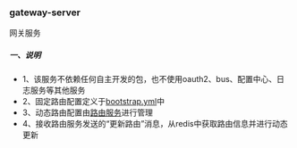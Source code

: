 ### gateway-server
网关服务

##### 一、说明
- 1、该服务不依赖任何自主开发的包，也不使用oauth2、bus、配置中心、日志服务等其他服务
- 2、固定路由配置定义于[bootstrap.yml](src/main/resources/bootstrap.yml)中
- 3、动态路由配置由[路由服务](cloud/route-server/README.md)进行管理
- 4、接收路由服务发送的“更新路由”消息，从redis中获取路由信息并进行动态更新